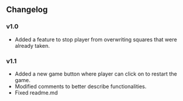 
## Changelog
### v1.0
- Added a feature to stop player from overwriting squares that were already taken.

### v1.1
- Added a new game button where player can click on to restart the game.
- Modified comments to better describe functionalities.
- Fixed readme.md
